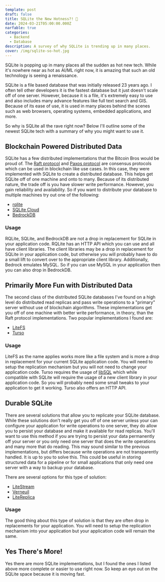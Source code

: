 ```yaml
---
template: post
draft: false
title: SQLite the New Hotness?! 🤔
date: 2024-03-21T05:00:00.000Z
narfable: true
categories:
  - Backend
  - Database
description: A survey of why SQLite is trending up in many places.
cover: /img/sqlite-so-hot.jpg
---
```

SQLite is popping up in many places all the sudden as hot new tech. While it's nowhere near as hot as AI/ML right now, it is amazing that such an old technology is seeing a renaissance.

SQLite is a file based database that was initially released 23 years ago. I often tell other developers it is the fastest database but it just doesn't scale off of one server. However, because it is a file, it's extremely easy to use and also includes many advance features like full text search and GIS. Because of its ease of use, it is used in many places behind the scenes such as web browsers, operating systems, embedded applications, and more.

So why is SQLite all the rave right now? Below I'll outline some of the newest SQLite tech with a summary of why you might want to use it.

## Blockchain Powered Distributed Data

SQLite has a few distributed implementations that the Bitcoin Bros would be proud of. The [Raft protocol](https://raft.github.io/) and [Paxos protocol](https://en.wikipedia.org/wiki/Paxos_(computer_science)) are consensus protocols which can be used in blockchain like use cases. In this case, they were implemented with SQLite to create a distributed database. This helps get SQLite off of one machine and onto to many. Because of its distributed nature, the trade off is you have slower write performance. However, you gain reliability and availability. So if you want to distribute your database to multiple machines try out one of the following:

- [rqlite](https://rqlite.io/)
- [SQLite Cloud](https://sqlitecloud.io/)
- [BedrockDB](https://bedrockdb.com/)

### Usage

RQLite, SQLite, and BedrockDB are not a drop in replacement for SQLite in your application code. RQLite has an HTTP API which you can use and all have client libraries. The client libraries may be a drop in replacement for SQLite in your application code, but otherwise you will probably have to do a small lift to convert over to the appropriate client library. Additionally, Bedrock emulates MySQL. So if you can use MySQL in your application then you can also drop in BedrockDB.

## Primarily More Fun with Distributed Data

The second class of the distributed SQLite databases I've found on a high level do distributed read replicas and pass write operations to a "primary" server without use of blockchain algorithms. These implementations get you off of one machine with better write performance, in theory, than the Raft protocol implementations. Two popular implementations I found are:

- [LiteFS](https://fly.io/docs/litefs/)
- [Turso](https://turso.tech/)

### Usage

LiteFS as the name applies works more like a file system and is more a drop in replacement for your current SQLite application code. You will need to setup the replication mechanism but you will not need to change your application code. Turso requires the usage of [libSQL](https://github.com/tursodatabase/libsql) which while compatible with SQLite will require the usage of a new client library in your application code. So you will probably need some small tweaks to your application to get it working. Turso also offers an HTTP API.

## Durable SQLite

There are several solutions that allow you to replicate your SQLite database. While these solutions don't really get you off of one server unless your can configure your application for write operations to one server, they do allow you to persist your database and make it available for read replicas. You'll want to use this method if you are trying to persist your data permanently off your server or you only need one server that does the write operations and many more that do reading. This may sound similar to the previous implementations, but differs because write operations are not transparently handled. It is up to you to solve this. This could be useful in storing structured data for a pipeline or for small applications that only need one server with a way to backup your database.

There are several options for this type of solution:

- [LiteStream](https://litestream.io/)
- [Verneuil](https://github.com/backtrace-labs/verneuil)
- [LiteReplica](https://litereplica.io/)

### Usage

The good thing about this type of solution is that they are often drop in replacements for your application. You will need to setup the replication mechanism into your application but your application code will remain the same.

## Yes There's More!

Yes there are more SQLite implementations, but I found the ones I listed above more complete or easier to use right now. So keep an eye out on the SQLite space because it is moving fast.
